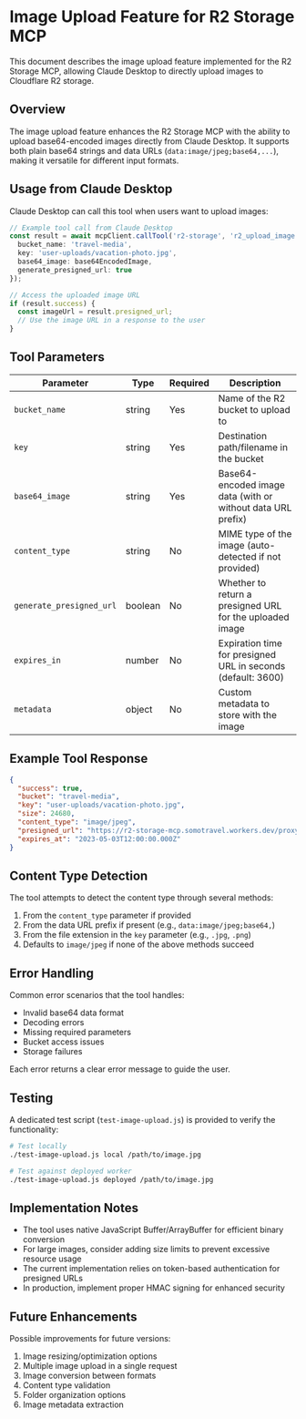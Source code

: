 # Image Upload Feature for R2 Storage MCP

This document describes the image upload feature implemented for the R2 Storage MCP, allowing Claude Desktop to directly upload images to Cloudflare R2 storage.

## Overview

The image upload feature enhances the R2 Storage MCP with the ability to upload base64-encoded images directly from Claude Desktop. It supports both plain base64 strings and data URLs (`data:image/jpeg;base64,...`), making it versatile for different input formats.

## Usage from Claude Desktop

Claude Desktop can call this tool when users want to upload images:

```typescript
// Example tool call from Claude Desktop
const result = await mcpClient.callTool('r2-storage', 'r2_upload_image', {
  bucket_name: 'travel-media',
  key: 'user-uploads/vacation-photo.jpg',
  base64_image: base64EncodedImage,
  generate_presigned_url: true
});

// Access the uploaded image URL
if (result.success) {
  const imageUrl = result.presigned_url;
  // Use the image URL in a response to the user
}
```

## Tool Parameters

| Parameter | Type | Required | Description |
|-----------|------|----------|-------------|
| `bucket_name` | string | Yes | Name of the R2 bucket to upload to |
| `key` | string | Yes | Destination path/filename in the bucket |
| `base64_image` | string | Yes | Base64-encoded image data (with or without data URL prefix) |
| `content_type` | string | No | MIME type of the image (auto-detected if not provided) |
| `generate_presigned_url` | boolean | No | Whether to return a presigned URL for the uploaded image |
| `expires_in` | number | No | Expiration time for presigned URL in seconds (default: 3600) |
| `metadata` | object | No | Custom metadata to store with the image |

## Example Tool Response

```json
{
  "success": true,
  "bucket": "travel-media",
  "key": "user-uploads/vacation-photo.jpg",
  "size": 24680,
  "content_type": "image/jpeg",
  "presigned_url": "https://r2-storage-mcp.somotravel.workers.dev/proxy/travel-media/user-uploads/vacation-photo.jpg?expires=1620000000&method=GET&token=abc123def",
  "expires_at": "2023-05-03T12:00:00.000Z"
}
```

## Content Type Detection

The tool attempts to detect the content type through several methods:

1. From the `content_type` parameter if provided
2. From the data URL prefix if present (e.g., `data:image/jpeg;base64,`)
3. From the file extension in the `key` parameter (e.g., `.jpg`, `.png`)
4. Defaults to `image/jpeg` if none of the above methods succeed

## Error Handling

Common error scenarios that the tool handles:

- Invalid base64 data format
- Decoding errors
- Missing required parameters
- Bucket access issues
- Storage failures

Each error returns a clear error message to guide the user.

## Testing

A dedicated test script (`test-image-upload.js`) is provided to verify the functionality:

```bash
# Test locally
./test-image-upload.js local /path/to/image.jpg

# Test against deployed worker
./test-image-upload.js deployed /path/to/image.jpg
```

## Implementation Notes

- The tool uses native JavaScript Buffer/ArrayBuffer for efficient binary conversion
- For large images, consider adding size limits to prevent excessive resource usage
- The current implementation relies on token-based authentication for presigned URLs
- In production, implement proper HMAC signing for enhanced security

## Future Enhancements

Possible improvements for future versions:

1. Image resizing/optimization options
2. Multiple image upload in a single request
3. Image conversion between formats
4. Content type validation
5. Folder organization options
6. Image metadata extraction